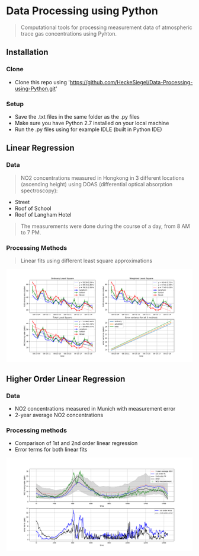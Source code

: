 # Data Processing using Python
>Computational tools for processing measurement data of atmospheric trace gas concentrations using Pyhton.

## Installation
### Clone
- Clone this repo using 'https://github.com/HeckeSiegel/Data-Processing-using-Python.git'
### Setup
- Save the .txt files in the same folder as the .py files
- Make sure you have Python 2.7 installed on your local machine
- Run the .py files using for example IDLE (built in Python IDE)
## Linear Regression
### Data
>NO2 concentrations measured in Hongkong in 3 different locations (ascending height) using DOAS (differential optical absorption spectroscopy): 
- Street
- Roof of School
- Roof of Langham Hotel
>The measurements were done during the course of a day, from 8 AM to 7 PM.
### Processing Methods
>Linear fits using different least square approximations

![regression](https://github.com/HeckeSiegel/Data-Processing-using-Python/blob/master/linear_regression.png)

## Higher Order Linear Regression
### Data
- NO2 concentrations measured in Munich with measurement error
- 2-year average NO2 concentrations
### Processing methods
- Comparison of 1st and 2nd order linear regression
- Error terms for both linear fits

![higher_order_regression](https://github.com/HeckeSiegel/Data-Processing-using-Python/blob/master/higher_order_linear_regression.png)
